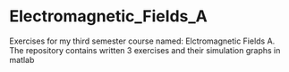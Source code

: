# Electromagnetic_Fields_A

Exercises for my third semester course named: Elctromagnetic Fields A. The repository contains written 3 exercises and their simulation graphs in matlab
